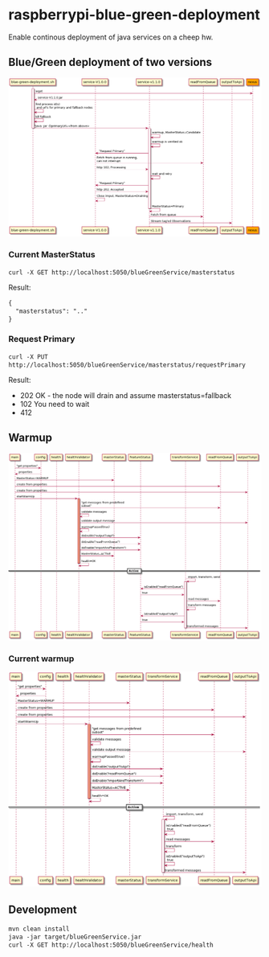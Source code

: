 # raspberrypi-blue-green-deployment
Enable continous deployment of java services on a cheep hw.

## Blue/Green deployment of two versions
![Blue/Green deployment](./doc/blue-green-sequence.png)

### Current MasterStatus
```
curl -X GET http://localhost:5050/blueGreenService/masterstatus
```
Result:
```
{
  "masterstatus": ".."
}
```

### Request Primary
```
curl -X PUT http://localhost:5050/blueGreenService/masterstatus/requestPrimary
```
Result:
* 202 OK - the node will drain and assume masterstatus=fallback
* 102 You need to wait
* 412 

## Warmup 
![Warmup](./doc/warmup.png)

### Current warmup
![Warmup](./doc/current-warmup.png)

## Development
```
mvn clean install
java -jar target/blueGreenService.jar
curl -X GET http://localhost:5050/blueGreenService/health
```
